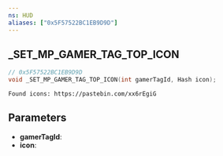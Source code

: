```yaml
---
ns: HUD
aliases: ["0x5F57522BC1EB9D9D"]
---
```

## _SET_MP_GAMER_TAG_TOP_ICON

```c
// 0x5F57522BC1EB9D9D
void _SET_MP_GAMER_TAG_TOP_ICON(int gamerTagId, Hash icon);
```

```
Found icons: https://pastebin.com/xx6rEgiG
```

## Parameters
* **gamerTagId**:
* **icon**:
